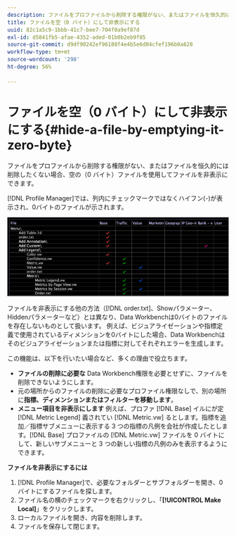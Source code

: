```yaml
---
description: ファイルをプロファイルから削除する権限がない、またはファイルを恒久的には削除したくない場合、空の（0 バイト）ファイルを使用してファイルを非表示にできます。
title: ファイルを空（0 バイト）にして非表示にする
uuid: 82c1a5c9-1bbb-41c7-bee7-704f0a9ef87d
exl-id: d5841fb5-afae-4352-aded-01b0b2eb9f85
source-git-commit: d9df90242ef96188f4e4b5e6d04cfef196b0a628
workflow-type: tm+mt
source-wordcount: '298'
ht-degree: 56%

---
```


# ファイルを空（0 バイト）にして非表示にする{#hide-a-file-by-emptying-it-zero-byte}

ファイルをプロファイルから削除する権限がない、またはファイルを恒久的には削除したくない場合、空の（0 バイト）ファイルを使用してファイルを非表示にできます。

[!DNL Profile Manager]では、列内にチェックマークではなくハイフン(-)が表示され、0バイトのファイルが示されます。

![](assets/vis_ProfMgr_Zero-byte.png)

ファイルを非表示にする他の方法（[!DNL order.txt]、Showパラメーター、Hiddenパラメーターなど）とは異なり、Data Workbenchは0バイトのファイルを存在しないものとして扱います。 例えば、ビジュアライゼーションや指標定義で使用されているディメンションを0バイトにした場合、Data Workbenchはそのビジュアライゼーションまたは指標に対してそれぞれエラーを生成します。

この機能は、以下を行いたい場合など、多くの理由で役立ちます。

* **ファイルの削除に必要な** Data Workbench権限を必要とせずに、ファイルを削除できないようにします。
* 元の場所からのファイルの削除に必要なプロファイル権限なしで、別の場所に&#x200B;**指標、ディメンションまたはフィルターを移動します**。
* **メニュー項目を非表示にします** 例えば、プロファ [!DNL Base] イルにが定 [!DNL Metric Legend] 義されてい [!DNL Metric.vw] るとします。指標を追加／指標サブメニューに表示する 3 つの指標の凡例を会社が作成したとします。[!DNL Base] プロファイルの [!DNL Metric.vw] ファイルを 0 バイトにして、新しいサブメニューと 3 つの新しい指標の凡例のみを表示するようにできます。

**ファイルを非表示にするには**

1. [!DNL Profile Manager]で、必要なフォルダーとサブフォルダーを開き、0バイトにするファイルを探します。
1. ファイル名の横のチェックマークを右クリックし、「**[!UICONTROL Make Local]**」をクリックします。
1. ローカルファイルを開き、内容を削除します。
1. ファイルを保存して閉じます。

